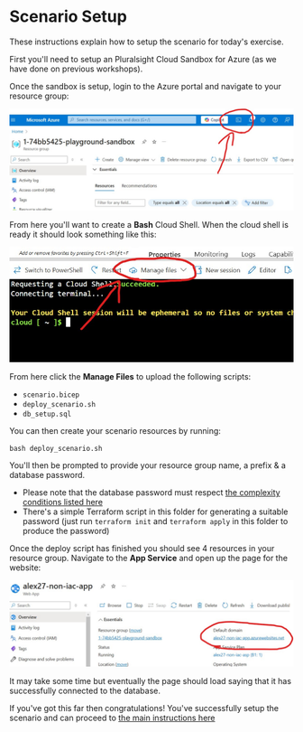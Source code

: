 # Scenario Setup

These instructions explain how to setup the scenario for today's exercise.

First you'll need to setup an Pluralsight Cloud Sandbox for Azure (as we have done on previous workshops).

Once the sandbox is setup, login to the Azure portal and navigate to your resource group:

![Cloud Shell](../images/cloud_shell_button.jpg)

From here you'll want to create a **Bash** Cloud Shell. When the cloud shell is ready it should look something like this:

![Manage Files](../images/manage_files_cloud_shell.jpg)

From here click the **Manage Files** to upload the following scripts:
* `scenario.bicep`
* `deploy_scenario.sh`
* `db_setup.sql`

You can then create your scenario resources by running:
```
bash deploy_scenario.sh
```

You'll then be prompted to provide your resource group name, a prefix & a database password.
* Please note that the database password must respect [the complexity conditions listed here](https://learn.microsoft.com/en-us/sql/relational-databases/security/password-policy?view=sql-server-ver16#password-complexity)
* There's a simple Terraform script in this folder for generating a suitable password (just run `terraform init` and `terraform apply` in this folder to produce the password)

Once the deploy script has finished you should see 4 resources in your resource group. Navigate to the **App Service** and open up the page for the website:

![Website Url Link](../images/app_service_domain_link.jpg)

It may take some time but eventually the page should load saying that it has successfully connected to the database.

If you've got this far then congratulations! You've successfully setup the scenario and can proceed to [the main instructions here](../instructions.md)